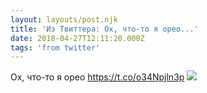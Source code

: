 ```yaml
---
layout: layouts/post.njk
title: 'Из Твиттера: Ох, что-то я орео...'
date: 2018-04-27T12:11:20.000Z
tags: 'from twitter'
---
```



Ох, что-то я орео https://t.co/o34Npjln3p
  <img src="https://pbs.twimg.com/media/DbydqqYXkAEAXau.jpg" />
